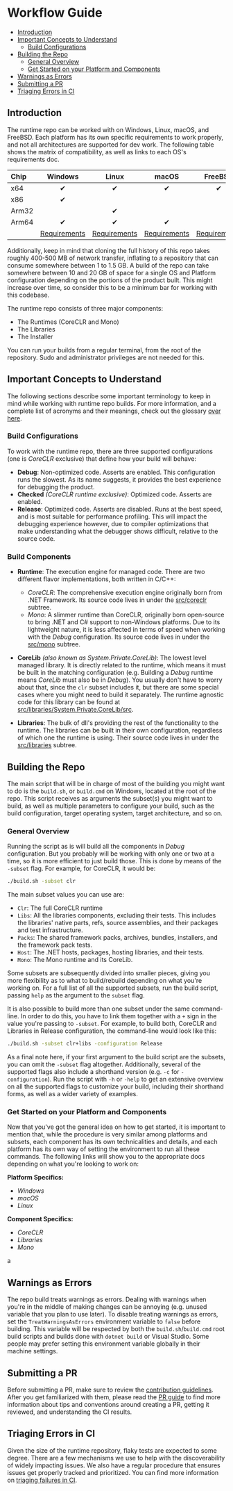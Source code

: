 # Workflow Guide

- [Introduction](#introduction)
- [Important Concepts to Understand](#important-concepts-to-understand)
  - [Build Configurations](#build-configurations)
- [Building the Repo](#building-the-repo)
  - [General Overview](#general-overview)
  - [Get Started on your Platform and Components](#get-started-on-your-platform-and-components)
- [Warnings as Errors](#warnings-as-errors)
- [Submitting a PR](#submitting-a-pr)
- [Triaging Errors in CI](#triaging-errors-in-ci)

## Introduction

The runtime repo can be worked with on Windows, Linux, macOS, and FreeBSD. Each platform has its own specific requirements to work properly, and not all architectures are supported for dev work. The following table shows the matrix of compatibility, as well as links to each OS's requirements doc.

| Chip  | Windows  | Linux    | macOS    | FreeBSD  |
| :---- | :------: | :------: | :------: | :------: |
| x64   | &#x2714; | &#x2714; | &#x2714; | &#x2714; |
| x86   | &#x2714; |          |          |          |
| Arm32 |          | &#x2714; |          |          |
| Arm64 | &#x2714; | &#x2714; | &#x2714; |          |
|       | [Requirements](requirements/windows-requirements.md) | [Requirements](requirements/linux-requirements.md) | [Requirements](requirements/macos-requirements.md) | [Requirements](requirements/freebsd-requirements.md)

Additionally, keep in mind that cloning the full history of this repo takes roughly 400-500 MB of network transfer, inflating to a repository that can consume somewhere between 1 to 1.5 GB. A build of the repo can take somewhere between 10 and 20 GB of space for a single OS and Platform configuration depending on the portions of the product built. This might increase over time, so consider this to be a minimum bar for working with this codebase.

The runtime repo consists of three major components:

- The Runtimes (CoreCLR and Mono)
- The Libraries
- The Installer

You can run your builds from a regular terminal, from the root of the repository. Sudo and administrator privileges are not needed for this.

## Important Concepts to Understand

The following sections describe some important terminology to keep in mind while working with runtime repo builds. For more information, and a complete list of acronyms and their meanings, check out the glossary [over here](/docs/project/glossary.md).

### Build Configurations

To work with the runtime repo, there are three supported configurations (one is *CoreCLR* exclusive) that define how your build will behave:

- **Debug**: Non-optimized code. Asserts are enabled. This configuration runs the slowest. As its name suggests, it provides the best experience for debugging the product.
- **Checked** *(CoreCLR runtime exclusive)*: Optimized code. Asserts are enabled.
- **Release**: Optimized code. Asserts are disabled. Runs at the best speed, and is most suitable for performance profiling. This will impact the debugging experience however, due to compiler optimizations that make understanding what the debugger shows difficult, relative to the source code.

### Build Components

- **Runtime**: The execution engine for managed code. There are two different flavor implementations, both written in C/C++:
  - *CoreCLR*: The comprehensive execution engine originally born from .NET Framework. Its source code lives in under the [src/coreclr](/src/coreclr) subtree.
  - *Mono*: A slimmer runtime than CoreCLR, originally born open-source to bring .NET and C# support to non-Windows platforms. Due to its lightweight nature, it is less affected in terms of speed when working with the *Debug* configuration. Its source code lives in under the [src/mono](/src/mono) subtree.

- **CoreLib** *(also known as System.Private.CoreLib)*: The lowest level managed library. It is directly related to the runtime, which means it must be built in the matching configuration (e.g. Building a *Debug* runtime means *CoreLib* must also be in *Debug*). You usually don't have to worry about that, since the `clr` subset includes it, but there are some special cases where you might need to build it separately. The runtime agnostic code for this library can be found at [src/libraries/System.Private.CoreLib/src](/src/libraries/System.Private.CoreLib/src/README.md).

- **Libraries**: The bulk of dll's providing the rest of the functionality to the runtime. The libraries can be built in their own configuration, regardless of which one the runtime is using. Their source code lives in under the [src/libraries](/src/libraries) subtree.

## Building the Repo

The main script that will be in charge of most of the building you might want to do is the `build.sh`, or `build.cmd` on Windows, located at the root of the repo. This script receives as arguments the subset(s) you might want to build, as well as multiple parameters to configure your build, such as the build configuration, target operating system, target architecture, and so on.

### General Overview

Running the script as is will build all the components in *Debug* configuration. But you probably will be working with only one or two at a time, so it is more efficient to just build those. This is done by means of the `-subset` flag. For example, for CoreCLR, it would be:

```bash
./build.sh -subset clr
```

<!-- We might need to point to a doc or briefly explain here what the packs subset actually means. -->

The main subset values you can use are:

- `Clr`: The full CoreCLR runtime
- `Libs`: All the libraries components, excluding their tests. This includes the libraries' native parts, refs, source assemblies, and their packages and test infrastructure.
- `Packs`: The shared framework packs, archives, bundles, installers, and the framework pack tests.
- `Host`: The .NET hosts, packages, hosting libraries, and their tests.
- `Mono`: The Mono runtime and its CoreLib.

Some subsets are subsequently divided into smaller pieces, giving you more flexibility as to what to build/rebuild depending on what you're working on. For a full list of all the supported subsets, run the build script, passing `help` as the argument to the `subset` flag.

It is also possible to build more than one subset under the same command-line. In order to do this, you have to link them together with a `+` sign in the value you're passing to `-subset`. For example, to build both, CoreCLR and Libraries in Release configuration, the command-line would look like this:

```bash
./build.sh -subset clr+libs -configuration Release
```

As a final note here, if your first argument to the build script are the subsets, you can omit the `-subset` flag altogether. Additionally, several of the supported flags also include a shorthand version (e.g. `-c` for `-configuration`). Run the script with `-h` or `-help` to get an extensive overview on all the supported flags to customize your build, including their shorthand forms, as well as a wider variety of examples.

### Get Started on your Platform and Components

Now that you've got the general idea on how to get started, it is important to mention that, while the procedure is very similar among platforms and subsets, each component has its own technicalities and details, and each platform has its own way of setting the environment to run all these commands. The following links will show you to the appropriate docs depending on what you're looking to work on:

**Platform Specifics:**

- _Windows_
- _macOS_
- _Linux_

**Component Specifics:**

- _CoreCLR_
- _Libraries_
- _Mono_

a

## Warnings as Errors

The repo build treats warnings as errors. Dealing with warnings when you're in the middle of making changes can be annoying (e.g. unused variable that you plan to use later). To disable treating warnings as errors, set the `TreatWarningsAsErrors` environment variable to `false` before building. This variable will be respected by both the `build.sh`/`build.cmd` root build scripts and builds done with `dotnet build` or Visual Studio. Some people may prefer setting this environment variable globally in their machine settings.

## Submitting a PR

Before submitting a PR, make sure to review the [contribution guidelines](/CONTRIBUTING.md). After you get familiarized with them, please read the [PR guide](ci/pr-guide.md) to find more information about tips and conventions around creating a PR, getting it reviewed, and understanding the CI results.

## Triaging Errors in CI

Given the size of the runtime repository, flaky tests are expected to some degree. There are a few mechanisms we use to help with the discoverability of widely impacting issues. We also have a regular procedure that ensures issues get properly tracked and prioritized. You can find more information on [triaging failures in CI](ci/failure-analysis.md).
